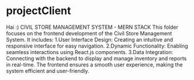 # projectClient
Hai :)
CIVIL STORE MANAGEMENT SYSTEM - MERN STACK
This folder focuses on the frontend development of the Civil Store Management System. It includes:
1.User Interface Design: Creating an intuitive and responsive interface for easy navigation.
2.Dynamic Functionality: Enabling seamless interactions using React.js components.
3.Data Integration: Connecting with the backend to display and manage inventory and reports in real-time.
The frontend ensures a smooth user experience, making the system efficient and user-friendly.

